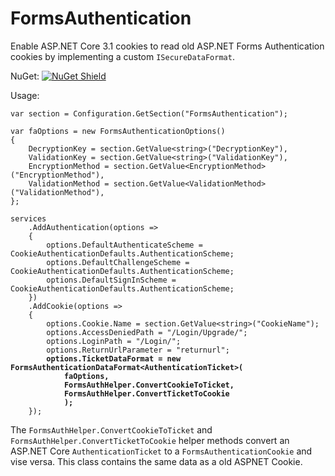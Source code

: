 # FormsAuthentication
Enable ASP.NET Core 3.1 cookies to read old ASP.NET Forms Authentication cookies by implementing a custom `ISecureDataFormat`.

NuGet: [![NuGet Shield](https://img.shields.io/nuget/dt/Synercoding.FormsAuthentication.svg)](https://www.nuget.org/packages/Synercoding.FormsAuthentication/)

Usage:

<pre><code>var section = Configuration.GetSection("FormsAuthentication");

var faOptions = new FormsAuthenticationOptions()
{
    DecryptionKey = section.GetValue&lt;string&gt;("DecryptionKey"),
    ValidationKey = section.GetValue&lt;string&gt;("ValidationKey"),
    EncryptionMethod = section.GetValue&lt;EncryptionMethod&gt;("EncryptionMethod"),
    ValidationMethod = section.GetValue&lt;ValidationMethod&gt;("ValidationMethod"),
};

services
    .AddAuthentication(options =>
    {
        options.DefaultAuthenticateScheme = CookieAuthenticationDefaults.AuthenticationScheme;
        options.DefaultChallengeScheme = CookieAuthenticationDefaults.AuthenticationScheme;
        options.DefaultSignInScheme = CookieAuthenticationDefaults.AuthenticationScheme;
    })
    .AddCookie(options =>
    {
        options.Cookie.Name = section.GetValue&lt;string&gt;("CookieName");
        options.AccessDeniedPath = "/Login/Upgrade/";
        options.LoginPath = "/Login/";
        options.ReturnUrlParameter = "returnurl";
        <strong>options.TicketDataFormat = new FormsAuthenticationDataFormat&lt;AuthenticationTicket&gt;(
            faOptions,
            FormsAuthHelper.ConvertCookieToTicket,
            FormsAuthHelper.ConvertTicketToCookie
            );</strong>
    });</code></pre>
    
The `FormsAuthHelper.ConvertCookieToTicket` and `FormsAuthHelper.ConvertTicketToCookie` helper methods convert an ASP.NET Core `AuthenticationTicket` to a `FormsAuthenticationCookie` and vise versa. This class contains the same data as a old ASPNET Cookie.
